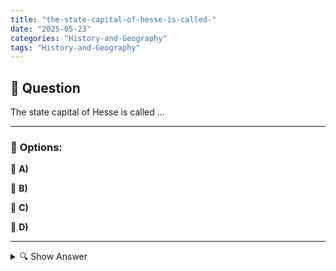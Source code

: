 ```yaml
---
title: "the-state-capital-of-hesse-is-called-"
date: "2025-05-23"
categories: "History-and-Geography"
tags: "History-and-Geography"
---
```


## 📌 **Question**

The state capital of Hesse is called ...



---

### 📝 **Options:**

🔘 **A)** 

🔘 **B)** 

🔘 **C)** 

🔘 **D)** 

---

<details>
  <summary>🔍 Show Answer</summary>

  <p>
💡  <b>Correct Answer:</b>  
  </p>
  <p>
    📖<b>Explanation:</b>
    
  </p>
</details>
